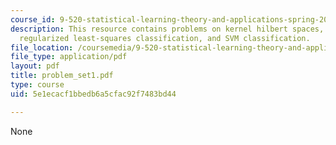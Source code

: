 ```yaml
---
course_id: 9-520-statistical-learning-theory-and-applications-spring-2006
description: This resource contains problems on kernel hilbert spaces, mercer?s theorem,
  regularized least-squares classification, and SVM classification.
file_location: /coursemedia/9-520-statistical-learning-theory-and-applications-spring-2006/5e1ecacf1bbedb6a5cfac92f7483bd44_problem_set1.pdf
file_type: application/pdf
layout: pdf
title: problem_set1.pdf
type: course
uid: 5e1ecacf1bbedb6a5cfac92f7483bd44

---
```

None
